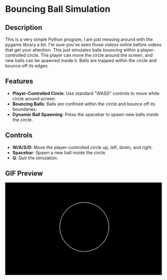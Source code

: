 # Bouncing Ball Simulation

## Description
This is a very simple Python program, I am just messing around with the pygame library a bit. I'm sure you've seen those videos online before videos that get your attention. This just simulates balls bouncing within a player-controlled circle. The player can move the circle around the screen, and new balls can be spawned inside it. Balls are trapped within the circle and bounce off its edges.

## Features
- **Player-Controlled Circle**: Use standard "WASD" controls to move white circle around screen.
- **Bouncing Balls**: Balls are confined within the circle and bounce off its boundaries.
- **Dynamic Ball Spawning**: Press the spacebar to spawn new balls inside the circle.

## Controls
- **W/A/S/D**: Move the player-controlled circle up, left, down, and right.
- **Spacebar**: Spawn a new ball inside the circle.
- **Q**: Quit the simulation.

## GIF Preview
![](https://github.com/shyde7/Bouncing-Ball-Sim/blob/main/ball-vid.gif)